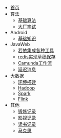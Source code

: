 * [首页](/)
* 算法
    * [基础算法](/coding/coding.md)
    * [大厂笔试](/coding/company.md)
* Android
    * [基础知识](/android/base.md)
* JavaWeb
    * [若依集成各种工具](/web/ruoyi/web.md)
    * [redis实现草稿保存](/web/Redis.md)
    * [Camunda工作流](/web/Camunda.md)
    * [延迟消息](/web/RabbitMq.md)
* 大数据
    * [环境搭建](/bigData/base.md)
    * [Hadoop](/bigData/hadoop/hadoop.md)
    * [Spark](/bigData/spark/spark.md)
    * [Flink](/bigData/flink/flink.md)
* 其他
    * [锻炼记录](/other/self.md)
    * [影视记录](/other/movies.md)
    * [读书记录](/other/read.md)
    * [马克思](/other/marx.md)
